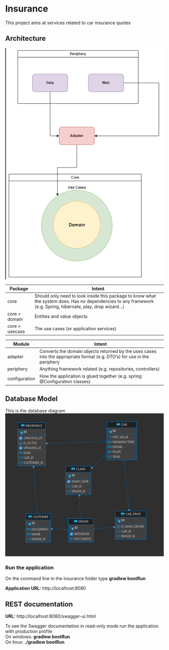 # Insurance

This project aims at services related to car insurance quotes

## Architecture
![img_1.png](img_1.png)

| Package     | Intent |
| --------|---------|
| core  | Should only need to look inside this package to know what the system does. Has no dependencies to any framework (e.g. Spring, hibernate, play, drop wizard…) |
| core > domain | Entities and value objects |
| core > usecase | The use cases (or application services) |
 


| Module     | Intent |
| --------|---------|
| adapter  | Converts the domain objects returned by the uses cases into the appropriate format (e.g. DTO’s) for use in the periphery |
| periphery | Anything framework related (e.g. repositories, controllers) |
| configuration | How the application is glued together (e.g. spring @Configuration classes) |



## Database Model

This is the database diagram
![img.png](img.png)


### Run the application
On the command line in the insurance folder type **gradlew bootRun**

**Application URL:** http://localhost:8080


## REST documentation
**URL:** http://localhost:8080/swagger-ui.html

To see the Swagger documentation in read-only mode run the application with production profile  
On windows: **gradlew bootRun**  
On linux: **./gradlew bootRun**